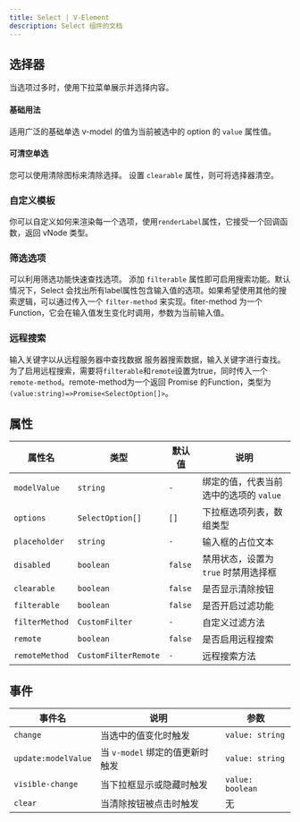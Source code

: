 ```yaml
---
title: Select | V-Element
description: Select 组件的文档
---
```


## 选择器

当选项过多时，使用下拉菜单展示并选择内容。

#### 基础用法

适用广泛的基础单选 v-model 的值为当前被选中的 option 的 `value` 属性值。

<preview path="../demo/Select/Basic.vue" title="基础选择器" description="Select 基础选择器"></preview>

#### 可清空单选

您可以使用清除图标来清除选择。
设置 `clearable` 属性，则可将选择器清空。

<preview path="../demo/Select/Clearable.vue" title="可清空单选" description="Select 可清空单选"></preview>

### 自定义模板

你可以自定义如何来渲染每一个选项，使用`renderLabel`属性，它接受一个回调函数，返回 vNode 类型。

<preview path="../demo/Select/CustomRender.vue" title="自定义模板" description="Select 自定义模板"></preview>

### 筛选选项

可以利用筛选功能快速查找选项。
添加 `filterable` 属性即可启用搜索功能。默认情况下，Select 会找出所有label属性包含输入值的选项。如果希望使用其他的搜索逻辑，可以通过传入一个 `filter-method` 来实现。fiter-method 为一个Function，它会在输入值发生变化时调用，参数为当前输入值。

<preview path="../demo/Select/Filter.vue" title="筛选选项" description="Select 筛选选项"></preview>

### 远程搜索

输入关键字以从远程服务器中查找数据
服务器搜索数据，输入关键字进行查找。为了启用远程搜索，需要将`filterable`和`remote`设置为true，同时传入一个 `remote-method`。remote-method为一个返回 Promise 的Function，类型为`(value:string)=>Promise<SelectOption[]>`。

<preview path="../demo/Select/Remote.vue" title="远程搜索" description="Select 远程搜索"></preview>

## 属性

| 属性名         | 类型                 | 默认值  | 说明                                   |
| -------------- | -------------------- | ------- | -------------------------------------- |
| `modelValue`   | `string`             | `-`     | 绑定的值，代表当前选中的选项的 `value` |
| `options`      | `SelectOption[]`     | `[]`    | 下拉框选项列表，数组类型               |
| `placeholder`  | `string`             | `-`     | 输入框的占位文本                       |
| `disabled`     | `boolean`            | `false` | 禁用状态，设置为 `true` 时禁用选择框   |
| `clearable`    | `boolean`            | `false` | 是否显示清除按钮                       |
| `filterable`   | `boolean`            | `false` | 是否开启过滤功能                       |
| `filterMethod` | `CustomFilter`       | `-`     | 自定义过滤方法                         |
| `remote`       | `boolean`            | `false` | 是否启用远程搜索                       |
| `remoteMethod` | `CustomFilterRemote` | `-`     | 远程搜索方法                           |

## 事件

| 事件名              | 说明                            | 参数             |
| ------------------- | ------------------------------- | ---------------- |
| `change`            | 当选中的值变化时触发            | `value: string`  |
| `update:modelValue` | 当 `v-model` 绑定的值更新时触发 | `value: string`  |
| `visible-change`    | 当下拉框显示或隐藏时触发        | `value: boolean` |
| `clear`             | 当清除按钮被点击时触发          | 无               |



